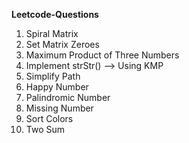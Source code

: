 **Leetcode-Questions**
1. Spiral Matrix
2. Set Matrix Zeroes
3. Maximum Product of Three Numbers 
4. Implement strStr() --> Using KMP
5. Simplify Path
6. Happy Number
7. Palindromic Number
8. Missing Number
9. Sort Colors 
10. Two Sum
